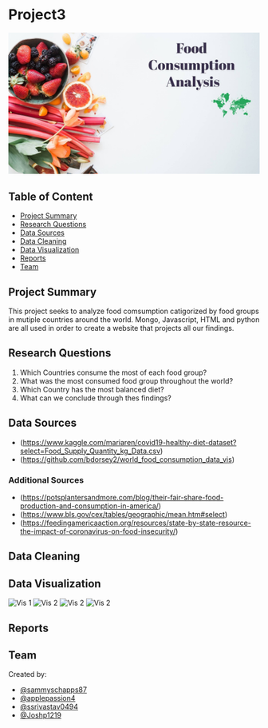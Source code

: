 # Project3
![Food Home Page](/static/home_page.jpg)

## Table of Content
* [Project Summary](#project-summary)
* [Research Questions](#questions)
* [Data Sources](#data-sources)
* [Data Cleaning](#data-cleaning)
* [Data Visualization](#data-visualization)
* [Reports](#reports)
* [Team](#team)

## Project Summary

This project seeks to analyze food comsumption catigorized by food groups in mutiple countries around the world. Mongo, Javascript, HTML and python are all used in order to create a website that projects all our findings. 

## Research Questions

1. Which Countries consume the most of each food group?
2. What was the most consumed food group throughout the world?
3. Which Country has the most balanced diet?  
4. What can we conclude through thes findings?

## Data Sources

* (https://www.kaggle.com/mariaren/covid19-healthy-diet-dataset?select=Food_Supply_Quantity_kg_Data.csv)
* (https://github.com/bdorsey2/world_food_consumption_data_vis)

### Additional Sources 
* (https://potsplantersandmore.com/blog/their-fair-share-food-production-and-consumption-in-america/)
* (https://www.bls.gov/cex/tables/geographic/mean.htm#select)
* (https://feedingamericaaction.org/resources/state-by-state-resource-the-impact-of-coronavirus-on-food-insecurity/)

## Data Cleaning


## Data Visualization

![Vis 1]('/static/Data_viz_1.jpg')
![Vis 2]('/static/data-viz_2.png')
![Vis 2]('/static/data-viz_3.png')
![Vis 2]('/static/data-viz_4.png')

## Reports

## Team 
Created by:
* [@sammyschapps87](http://github.com/sammyschapps87)
* [@applepassion4](http://github.com/applepassion4)
* [@ssrivastav0494](http://github.com/ssrivaatav0494)
* [@Joshp1219](http://github.com/Joshp1219)

